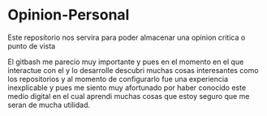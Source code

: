 # Opinion-Personal
Este repositorio nos servira para poder almacenar una opinion critica o punto de vista

El gitbash me parecio muy importante y pues en el momento en el que interactue con el y lo desarrolle descubri muchas cosas interesantes como los repositorios y al momento de configurarlo fue una experiencia inexplicable y pues me siento muy afortunado por haber conocido este medio digital en el cual aprendi muchas cosas que estoy seguro que me seran de mucha utilidad.
